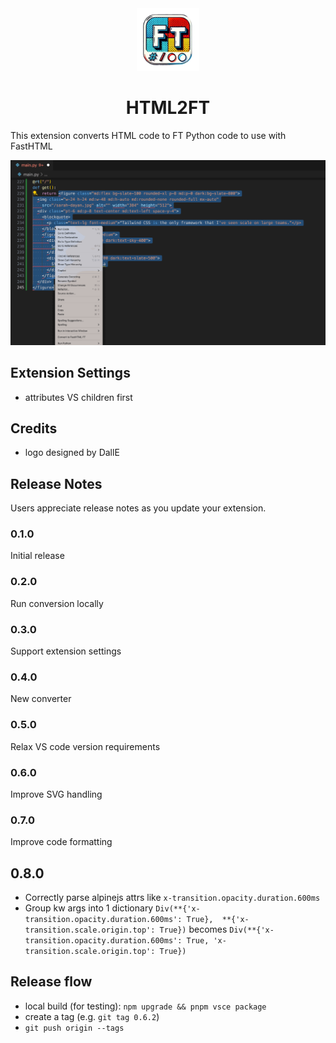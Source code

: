 <div align="center">
  <a href="https://marketplace.visualstudio.com/items?itemName=PhilipNuzhnyi.html2ft">
    <img src="./packages/vscode-html2ft/html2ft.png" alt="ACS" width="100" />
  </a>
</div>

<h1 align="center">HTML2FT</h1>

This extension converts HTML code to FT Python code to use with FastHTML

![Screenshot](./images/html2tf.gif)

## Extension Settings

- attributes VS children first

## Credits

- logo designed by DallE

## Release Notes

Users appreciate release notes as you update your extension.

### 0.1.0

Initial release

### 0.2.0

Run conversion locally 

### 0.3.0

Support extension settings

### 0.4.0

New converter

### 0.5.0

Relax VS code version requirements

### 0.6.0

Improve SVG handling

### 0.7.0

Improve code formatting

## 0.8.0

- Correctly parse alpinejs attrs like `x-transition.opacity.duration.600ms`
- Group kw args into 1 dictionary `Div(**{'x-transition.opacity.duration.600ms': True},  **{'x-transition.scale.origin.top': True})` becomes `Div(**{'x-transition.opacity.duration.600ms': True, 'x-transition.scale.origin.top': True})`


## Release flow

- local build (for testing): `npm upgrade && pnpm vsce package`
- create a tag (e.g. `git tag 0.6.2`)
- `git push origin --tags`
